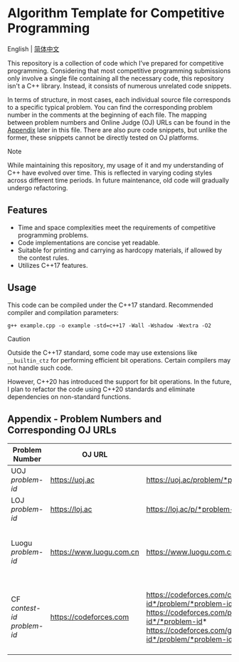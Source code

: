 # Algorithm Template for Competitive Programming 

English | [简体中文](README-zh_CN.md)

This repository is a collection of code which I’ve prepared for competitive
programming. Considering that most competitive programming submissions only
involve a single file containing all the necessary code, this repository isn't
a C++ library. Instead, it consists of numerous unrelated code snippets.

In terms of structure, in most cases, each individual source file corresponds
to a specific typical problem. You can find the corresponding problem number in
the comments at the beginning of each file. The mapping between problem numbers
and Online Judge (OJ) URLs can be found in the
[Appendix](README.md#appendix---problem-numbers-and-corresponding-oj-urls)
later in this file. There are also pure code snippets, but unlike the former,
these snippets cannot be directly tested on OJ platforms.

> [!NOTE]
> While maintaining this repository, my usage of it and my understanding of C++
> have evolved over time. This is reflected in varying coding styles across
> different time periods. In future maintenance, old code will gradually
> undergo refactoring.

## Features

- Time and space complexities meet the requirements of competitive programming
  problems.
- Code implementations are concise yet readable.
- Suitable for printing and carrying as hardcopy materials, if allowed by the
  contest rules.
- Utilizes C++17 features.

## Usage

This code can be compiled under the C++17 standard.
Recommended compiler and compilation parameters:

```plain
g++ example.cpp -o example -std=c++17 -Wall -Wshadow -Wextra -O2
```

> [!CAUTION]
> Outside the C++17 standard, some code may use extensions like `__builtin_ctz`
> for performing efficient bit operations. Certain compilers may not handle
> such code.
> 
> However, C++20 has introduced the support for bit operations. In the future,
> I plan to refactor the code using C++20 standards and eliminate dependencies
> on non-standard functions.

## Appendix - Problem Numbers and Corresponding OJ URLs

|Problem Number|OJ URL||Notes|
|-|-|-|-|
|UOJ *problem-id*|https://uoj.ac|https://uoj.ac/problem/*problem-id*||
|LOJ *problem-id*|https://loj.ac|https://loj.ac/p/*problem-id*||
|Luogu *problem-id*|https://www.luogu.com.cn|https://www.luogu.com.cn/problem/*problem-id*|Pease do not ignore the initial letter in *problem-id*|
|CF *contest-id* *problem-id*|https://codeforces.com|https://codeforces.com/contest/*contest-id*/problem/*problem-id* </br> https://codeforces.com/problemset/problem/*contest-id*/*problem-id* </br> https://codeforces.com/gym/*contest-id*/problem/*problem-id*|Please distinguish between CONTEST and GYM according to *contest-id*|